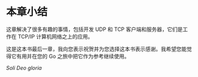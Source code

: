 # **本章小结**

这章解决了很多有趣的事情，包括开发 UDP 和 TCP 客户端和服务器，它们是工作在 TCP/IP 计算机网络之上的应用。

这是这本书最后一章，我向您表示祝贺并为您选择这本书表示感谢。我希望您能觉得它有用并在您的 Go 之旅中把它作为参考继续使用。

*Soli Deo gloria*